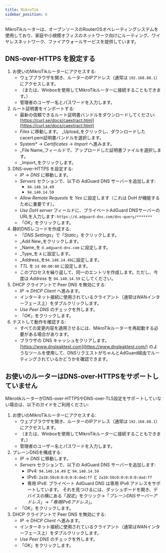 ```yaml
---
title: MikroTik
sidebar_position: 6
---
```


MikroTikルーターは、オープンソースのRouterOSオペレーティングシステムを使用しており、家庭や小規模オフィスのネットワーク向けにルーティング、ワイヤレスネットワーク、ファイアウォールサービスを提供しています。

## DNS-over-HTTPS を設定する

1. お使いのMikroTikルーターにアクセスする:
   - ウェブブラウザを開き、ルーターのIPアドレス（通常は `192.168.88.1`）にアクセスします。
   - （または、Winboxを使用してMikroTikルーターに接続することもできます。）
   - 管理者のユーザー名とパスワードを入力します。
2. ルート証明書をインポートする:
   - 最新の信頼できるルート証明書バンドルをダウンロードしてください: [https://curl.se/docs/caextract.html](https://curl.se/docs/caextract.html)
   - _Files_ に移動します。 _Upload_をクリックし、ダウンロードしたcacert.pem証明書バンドルを選択します。
   - System\* → _Certificates_ → _Import_ へ進みます。
   - _File Name_フィールドで、アップロードした証明書ファイルを選択します。
   - _Import_をクリックします。
3. DNS-over-HTTPS を設定する:
   - _IP_ → _DNS_ に移動します。
   - _Servers_ セクションで、以下の AdGuard DNS サーバーを追加します:
     - `94.140.14.49`
     - `94.140.14.59`
   - _Allow Remote Requests_ を _Yes_ に設定します（これは DoH が機能するために重要です）。
   - _Use DoH server_ フィールドに、プライベートAdGuard DNSサーバーのURLを入力します: `https://d.adguard-dns.com/dns-query/*******`
   - 「_OK_」をクリックします。
4. 静的DNSレコードを作成する:
   - 「_DNS Settings_」で「_Static_」をクリックします。
   - _Add New_をクリックします。
   - _Name_を `d.adguard-dns.com` に設定します。
   - _Type_を `A` に設定します。
   - _Address_を`94.140.14.49`に設定します。
   - _TTL_ を `1d 00:00:00` に設定します。
   - このプロセスを繰り返して、同一のエントリを作成します。ただし、今度は _Address_ を `94.140.14.59` にしてください。
5. DHCP クライアントで Peer DNS を無効にする:
   - _IP_ → _DHCP Client_ へ進みます。
   - インターネット接続に使用されているクライアント（通常はWANインターフェース上）をダブルクリックします。
   - _Use Peer DNS_ のチェックを外します。
   - 「_OK_」をクリックします。
6. テストして動作を確認する:
   - すべての変更内容を適用させるには、MikroTikルーターを再起動する必要がある場合があります。
   - ブラウザの DNS キャッシュをクリアします。 [https://www.dnsleaktest.com](https://www.dnsleaktest.com/) のようなツールを使用して、DNSリクエストがちゃんとAdGuard経由でルーティングされているかどうかを確認できます。

## お使いのルーターはDNS-over-HTTPSをサポートしていません

MikrotikルーターがDNS-over-HTTPSやDNS-over-TLS設定をサポートしていない場合は、以下のガイドをご利用ください:

1. お使いのMikroTikルーターにアクセスする:
   - ウェブブラウザを開き、ルーターのIPアドレス（通常は `192.168.88.1`）にアクセスします。
   - （または、Winboxを使用してMikroTikルーターに接続することもできます。）
   - 管理者のユーザー名とパスワードを入力します。
2. プレーンDNSを構成する:
   - _IP_ → _DNS_ に移動します。
   - _Servers_ セクションで、以下の AdGuard DNS サーバーを追加します:
     - IPv4: `94.140.14.49` と `94.140.14.59`
     - IPv6: `2a10:50c0:0:0:0:0:ded:ff` と `2a10:50c0:0:0:0:0:dad:ff`
     - 専用 IPv6: プライベート AdGuard DNS は専用 IPv6 アドレスをサポートしています。 それを見つけるには、ダッシュボードを開き、デバイスの横にある「_設定_」をクリック→「_プレーンDNSサーバーアドレス_」→「_専用IPv6アドレス_」。
   - 「_OK_」をクリックします。
3. DHCP クライアントで Peer DNS を無効にする:
   - _IP_ → _DHCP Client_ へ進みます。
   - インターネット接続に使用されているクライアント（通常はWANインターフェース上）をダブルクリックします。
   - _Use Peer DNS_ のチェックを外します。
   - 「_OK_」をクリックします。
